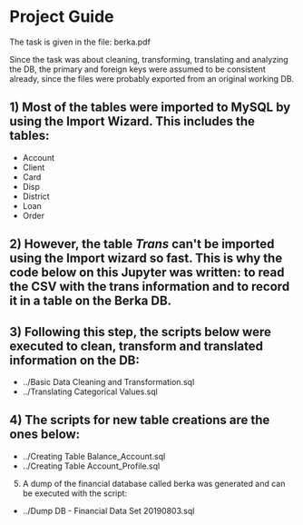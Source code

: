 # Project Guide

The task is given in the file: berka.pdf

Since the task was about cleaning, transforming, translating and analyzing the DB, the primary and foreign keys were assumed to be consistent already, since the files were probably exported from an original working DB. 

## 1) Most of the tables were imported to MySQL by using the Import Wizard. This includes the tables:
- Account
- Client
- Card
- Disp
- District
- Loan
- Order

## 2) However, the table *Trans* can't be imported using the Import wizard so fast. This is why the code below on this Jupyter was written: to read the CSV with the trans information and to record it in a table on the Berka DB.

## 3) Following this step, the scripts below were executed to clean, transform and translated information on the DB:
- ../Basic Data Cleaning and Transformation.sql
- ../Translating Categorical Values.sql

## 4) The scripts for new table creations are the ones below:
- ../Creating Table Balance_Account.sql
- ../Creating Table Account_Profile.sql

5) A dump of the financial database called berka was generated and can be executed with the script:
- ../Dump DB - Financial Data Set 20190803.sql
